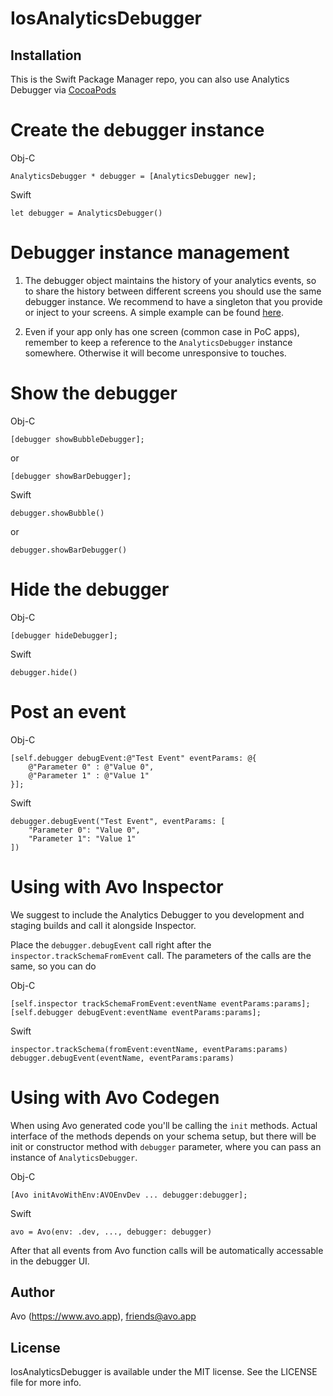# IosAnalyticsDebugger

## Installation

This is the Swift Package Manager repo, you can also use Analytics Debugger via [CocoaPods](https://github.com/avohq/ios-analytics-debugger)

# Create the debugger instance

Obj-C

    AnalyticsDebugger * debugger = [AnalyticsDebugger new];

Swift

    let debugger = AnalyticsDebugger()
    
# Debugger instance management

1. The debugger object maintains the history of your analytics events, so to share the history between different screens you should use the same debugger instance. We recommend to have a singleton that you provide or inject to your screens. A simple example can be found [here](https://github.com/avohq/ios-analytics-debugger/blob/master/Example/IosAnalyticsDebugger/AVOAppDelegate.m#L12).

2. Even if your app only has one screen (common case in PoC apps), remember to keep a reference to the `AnalyticsDebugger` instance somewhere. Otherwise it will become unresponsive to touches.

# Show the debugger

Obj-C

    [debugger showBubbleDebugger];
    
or

    [debugger showBarDebugger];

Swift
  
    debugger.showBubble()
    
or

    debugger.showBarDebugger()

# Hide the debugger

Obj-C

    [debugger hideDebugger];
    
Swift

    debugger.hide()
    
# Post an event

Obj-C
    
    [self.debugger debugEvent:@"Test Event" eventParams: @{
        @"Parameter 0" : @"Value 0",
        @"Parameter 1" : @"Value 1"
    }];
        
Swift

    debugger.debugEvent("Test Event", eventParams: [
        "Parameter 0": "Value 0", 
        "Parameter 1": "Value 1"
    ])

# Using with Avo Inspector

We suggest to include the Analytics Debugger to you development and staging builds and call it alongside Inspector.

Place the `debugger.debugEvent` call right after the `inspector.trackSchemaFromEvent` call. The parameters of the calls are the same, so you can do

Obj-C

    [self.inspector trackSchemaFromEvent:eventName eventParams:params];
    [self.debugger debugEvent:eventName eventParams:params];

Swift

    inspector.trackSchema(fromEvent:eventName, eventParams:params)
    debugger.debugEvent(eventName, eventParams:params)

# Using with Avo Codegen

When using Avo generated code you'll be calling the `init` methods. Actual interface of the methods depends on your schema setup, but there will be init or constructor method with `debugger` parameter, where you can pass an instance of `AnalyticsDebugger`.

Obj-C

    [Avo initAvoWithEnv:AVOEnvDev ... debugger:debugger];

Swift

    avo = Avo(env: .dev, ..., debugger: debugger)

After that all events from Avo function calls will be automatically accessable in the debugger UI.

## Author

Avo (https://www.avo.app), friends@avo.app

## License

IosAnalyticsDebugger is available under the MIT license. See the LICENSE file for more info.
